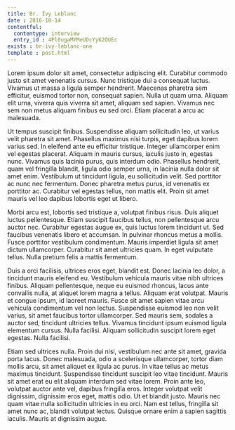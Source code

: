 ```yaml
---
title: Br. Ivy Leblanc 
date : 2016-10-14
contentful:
  contentype: interview
  entry_id : 4Pl0ugaMYMeUOcYyK2OUEc 
exists : br-ivy-leblanc-one 
template : post.html 
--- 
```



Lorem ipsum dolor sit amet, consectetur adipiscing elit. Curabitur commodo justo sit amet venenatis cursus. Nunc tristique dui a consequat luctus. Vivamus ut massa a ligula semper hendrerit. Maecenas pharetra sem efficitur, euismod tortor non, consequat sapien. Nulla ut quam urna. Aliquam elit urna, viverra quis viverra sit amet, aliquam sed sapien. Vivamus nec sem non metus aliquam finibus eu sed orci. Etiam placerat a arcu ac malesuada.

Ut tempus suscipit finibus. Suspendisse aliquam sollicitudin leo, ut varius velit pharetra sit amet. Phasellus maximus nisi turpis, eget dapibus lorem varius sed. In eleifend ante eu efficitur tristique. Integer ullamcorper enim vel egestas placerat. Aliquam in mauris cursus, iaculis justo in, egestas nunc. Vivamus quis lacinia purus, quis interdum odio. Phasellus hendrerit, quam vel fringilla blandit, ligula odio semper urna, in lacinia nulla dolor sit amet enim. Vestibulum ut tincidunt ligula, eu sollicitudin velit. Sed porttitor ac nunc nec fermentum. Donec pharetra metus purus, id venenatis ex porttitor ac. Curabitur vel egestas tellus, non mattis elit. Proin sit amet mauris vel leo dapibus lobortis eget ut libero.

Morbi arcu est, lobortis sed tristique a, volutpat finibus risus. Duis aliquet luctus pellentesque. Etiam suscipit faucibus tellus, non pellentesque arcu auctor nec. Curabitur egestas augue ex, quis luctus lorem tincidunt ut. Sed faucibus venenatis libero et accumsan. In pulvinar rhoncus metus a mollis. Fusce porttitor vestibulum condimentum. Mauris imperdiet ligula sit amet dictum ullamcorper. Curabitur sit amet ultricies quam. In eget vulputate tellus. Nulla pretium felis a mattis fermentum.

Duis a orci facilisis, ultrices eros eget, blandit est. Donec lacinia leo dolor, a tincidunt mauris eleifend eu. Vestibulum vehicula mauris vitae nibh ultrices finibus. Aliquam pellentesque, neque eu euismod rhoncus, lacus ante convallis nulla, at aliquet lorem magna a tellus. Aliquam erat volutpat. Mauris et congue ipsum, id laoreet mauris. Fusce sit amet sapien vitae arcu vehicula condimentum vel non lectus. Suspendisse euismod leo non velit varius, sit amet faucibus tortor ullamcorper. Sed mauris sem, sodales a auctor sed, tincidunt ultricies tellus. Vivamus tincidunt ipsum euismod ligula elementum cursus. Nulla facilisi. Aliquam sollicitudin suscipit lorem eget egestas. Nulla facilisi.

Etiam sed ultrices nulla. Proin dui nisi, vestibulum nec ante sit amet, gravida porta lacus. Donec malesuada, odio a scelerisque ullamcorper, tortor diam mollis arcu, sit amet aliquet ex ligula ac purus. In vitae tellus ac metus maximus tincidunt. Suspendisse tincidunt suscipit leo vitae tincidunt. Mauris sit amet erat eu elit aliquam interdum sed vitae lorem. Proin ante leo, volutpat auctor ante vel, dapibus fringilla eros. Integer volutpat velit dignissim, dignissim eros eget, mattis odio. Ut et blandit justo. Mauris nec quam vitae nulla sollicitudin ultricies in eu orci. Nam est tellus, fringilla sit amet nunc ac, blandit volutpat lectus. Quisque ornare enim a sapien sagittis iaculis. Mauris at dignissim augue. 
